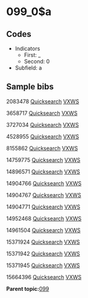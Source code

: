 # 099\_0$a

## Codes

-   Indicators
    -   First: \_
    -   Second: 0
-   Subfield: a

## Sample bibs

2083478 [Quicksearch](https://search.library.yale.edu/catalog/2083478) [VXWS](http://prodorbis.library.yale.edu:7014/vxws/GetHoldingsService?bibId=2083478)

3658717 [Quicksearch](https://search.library.yale.edu/catalog/3658717) [VXWS](http://prodorbis.library.yale.edu:7014/vxws/GetHoldingsService?bibId=3658717)

3727034 [Quicksearch](https://search.library.yale.edu/catalog/3727034) [VXWS](http://prodorbis.library.yale.edu:7014/vxws/GetHoldingsService?bibId=3727034)

4528955 [Quicksearch](https://search.library.yale.edu/catalog/4528955) [VXWS](http://prodorbis.library.yale.edu:7014/vxws/GetHoldingsService?bibId=4528955)

8155862 [Quicksearch](https://search.library.yale.edu/catalog/8155862) [VXWS](http://prodorbis.library.yale.edu:7014/vxws/GetHoldingsService?bibId=8155862)

14759775 [Quicksearch](https://search.library.yale.edu/catalog/14759775) [VXWS](http://prodorbis.library.yale.edu:7014/vxws/GetHoldingsService?bibId=14759775)

14896571 [Quicksearch](https://search.library.yale.edu/catalog/14896571) [VXWS](http://prodorbis.library.yale.edu:7014/vxws/GetHoldingsService?bibId=14896571)

14904766 [Quicksearch](https://search.library.yale.edu/catalog/14904766) [VXWS](http://prodorbis.library.yale.edu:7014/vxws/GetHoldingsService?bibId=14904766)

14904767 [Quicksearch](https://search.library.yale.edu/catalog/14904767) [VXWS](http://prodorbis.library.yale.edu:7014/vxws/GetHoldingsService?bibId=14904767)

14904771 [Quicksearch](https://search.library.yale.edu/catalog/14904771) [VXWS](http://prodorbis.library.yale.edu:7014/vxws/GetHoldingsService?bibId=14904771)

14952468 [Quicksearch](https://search.library.yale.edu/catalog/14952468) [VXWS](http://prodorbis.library.yale.edu:7014/vxws/GetHoldingsService?bibId=14952468)

14961504 [Quicksearch](https://search.library.yale.edu/catalog/14961504) [VXWS](http://prodorbis.library.yale.edu:7014/vxws/GetHoldingsService?bibId=14961504)

15371924 [Quicksearch](https://search.library.yale.edu/catalog/15371924) [VXWS](http://prodorbis.library.yale.edu:7014/vxws/GetHoldingsService?bibId=15371924)

15371942 [Quicksearch](https://search.library.yale.edu/catalog/15371942) [VXWS](http://prodorbis.library.yale.edu:7014/vxws/GetHoldingsService?bibId=15371942)

15371945 [Quicksearch](https://search.library.yale.edu/catalog/15371945) [VXWS](http://prodorbis.library.yale.edu:7014/vxws/GetHoldingsService?bibId=15371945)

15664396 [Quicksearch](https://search.library.yale.edu/catalog/15664396) [VXWS](http://prodorbis.library.yale.edu:7014/vxws/GetHoldingsService?bibId=15664396)

**Parent topic:**[099](../../tags/099/099.md)

